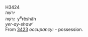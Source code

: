 <body>
  <p>H3424<br>  ירשׁה  <br> יְרֵשָׁה  ‎  y<sup>e</sup>rêshâh  <br><i>yer-ay-shaw‘ </i><br>From <a href="h3423.htm">3423</a>  <i>occupancy: - </i>possession.<br></p>
 </body>